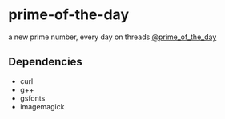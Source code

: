 
# prime-of-the-day

a new prime number, every day on threads [@prime_of_the_day](https://www.threads.net/@prime_of_the_day)

<!-- TODO: document more -->

## Dependencies

- curl
- g++
- gsfonts
- imagemagick

